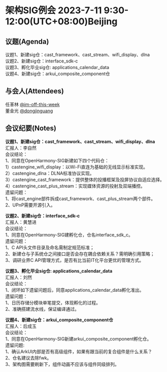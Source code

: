 # 架构SIG例会 2023-7-11 9:30-12:00(UTC+08:00)Beijing

## 议题(Agenda)

议题1、新建sig仓：cast_framework、cast_stream、wifi_display、dlna  
议题2、新建sig仓：interface_sdk-c  
议题3、孵化毕业sig仓: applications_calendar_data  
议题4、新建sig仓：arkui_composite_component仓  

## 与会人(Attendees)

任革林 [@im-off-this-week](https://gitee.com/im-off-this-week)  
董金光 [@dongjinguang](https://gitee.com/dongjinguang)  

## 会议纪要(Notes)

**议题1、新建sig仓：cast_framework、cast_stream、wifi_display、dlna**  
汇报人：李自然  
会议结论：  
1、同意在OpenHarmony-SIG新建如下四个代码仓：  
1）castengine_wifi_display：以Wi-Fi直连为基础的无线显示标准实现。  
2）castengine_dlna：DLNA标准协议实现。  
3）castengine_cast_framework：提供整体的投播框架及投屏协议自适应选择。  
4）castengine_cast_plus_stream：实现媒体资源的投射及双端播控。  
遗留问题：  
1、将cast_engine部件拆成cast_framework、cast_plus_stream两个部件。  
2、UPnP需要开源引入。  

**议题2、新建sig仓：interface_sdk-c**  
汇报人：黄慧进  
会议结论：  
1、同意在OpenHarmony-SIG建孵化仓，仓名interface_sdk_c。  
遗留问题：  
1、C API头文件目录及命名需制定规范标准；  
2、新建仓与子系统仓之间接口是否会存在耦合依赖关系？需明确引用策略；  
3、调研业界C API管理方式，是否有比当前IT化平台更优的管理方式。  

**议题3、孵化毕业sig仓: applications_calendar_data**  
汇报人：刘然  
会议结论：  
1、闭环如下遗留问题后，同意applications_calendar_data孵化准出。  
遗留问题：  
1、日历存储分模块单笔提交，体现孵化的过程。  
2、准确搭建流水线，保证编译通过。  

**议题4、新建sig仓：arkui_composite_component仓**  
汇报人：后成玉  
会议结论：  
1、同意在OpenHarmony-SIG新建arkui_composite_component孵化仓。  
遗留问题:  
1、确认ArkUI内部是否有高级组件，如果有跟当前的复合组件是什么关系？  
2、仓名建议去除fwk。  
3、架构图需要刷新下，组件动画不应该与组件同级排列。  
